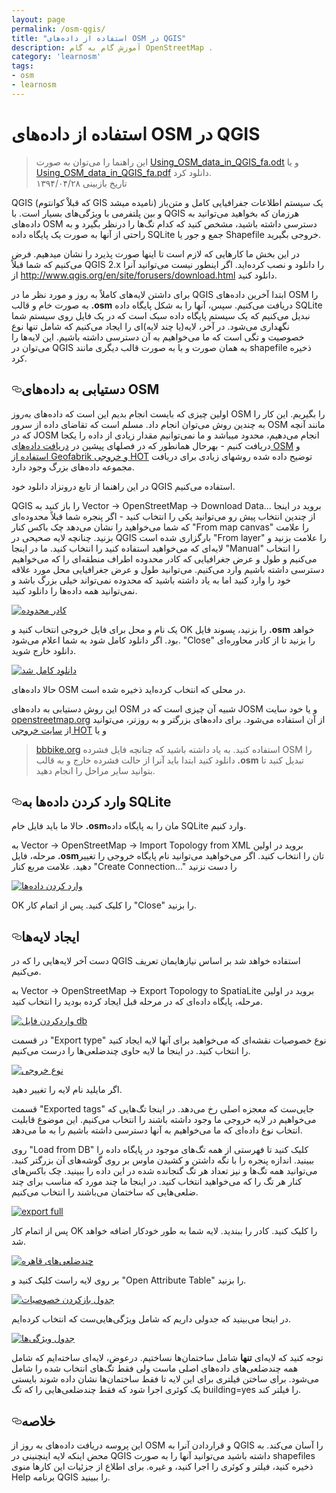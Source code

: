```yaml
---
layout: page
permalink: /osm-qgis/
title: "استفاده از داده‌های OSM در QGIS"
description: آموزش گام به گام OpenStreetMap .
category: 'learnosm'
tags:
- osm
- learnosm
---
```


<h1>استفاده از داده‌های OSM در QGIS</h1>
<blockquote>
<p>این راهنما را می‌توان به صورت  <a href="/hotosm/learnosm/blob/gh-pages/files/Using_OSM_data_in_QGIS_fa.odt">Using_OSM_data_in_QGIS_fa.odt</a> و یا <a href="/hotosm/learnosm/blob/gh-pages/files/Using_OSM_data_in_QGIS_fa.pdf">Using_OSM_data_in_QGIS_fa.pdf</a> دانلود کرد.<br>
تاریخ بازبینی ۱۳۹۴/۰۴/۲۸</p>
</blockquote>
<p>QGIS (که قبلاْ کوانتوم GIS نامیده میشد) یک سیستم اطلاعات جفرافیایی کامل  و متن‌باز و بین پلتفرمی با ویژگی‌های بسیار است. با QGIS هرزمان که بخواهید می‌توانید به داده‌های OSM دسترسی داشته باشید، مشخص کنید که کدام تگ‌ها را درنظر بگیرد و به راحتی از آنها به صورت یک پایگاه داده SQLite جمع و جور یا Shapefile خروجی بگیرید.</p>
<p>در این بخش ما کارهایی که لازم است تا اینها صورت پذیرد را نشان میدهیم. فرض می‌کنیم که شما قبلاً QGIS 2.x را دانلود و نصب کرده‌اید. اگر اینطور نیست می‌توانید آنرا از <a href="http://www.qgis.org/en/site/forusers/download.html" rel="nofollow">http://www.qgis.org/en/site/forusers/download.html</a> دانلود کنید.</p>
<p>برای داشتن لایه‌های کاملاً به روز و مورد نظر ما در QGIS ابتدا آخرین داده‌های OSM را به صورت خام و قالب <strong>.osm</strong> دریافت می‌کنیم. سپس، آنها را به شکل پایگاه داده SQLite نبدیل می‌کنیم که یک سیستم پایگاه داده سبک است که در یک فایل روی سیستم شما نگهداری می‌شود. در آخر، لایه‌(یا چند لایه)ای را ایجاد می‌کنیم که شامل تنها نوع خصوصیت و تگی است که ما می‌خواهیم به آن دسترسی داشته باشیم. این لایه‌ها را می‌توان در QGIS به همان صورت و یا به صورت قالب دیگری مانند shapefile ذخیره کرد.</p>
<h2><a id="user-content-دستیابی-به-دادههای-osm" class="anchor" aria-hidden="true" href="#دستیابی-به-دادههای-osm"><svg class="octicon octicon-link" viewBox="0 0 16 16" version="1.1" width="16" height="16" aria-hidden="true"><path fill-rule="evenodd" d="M4 9h1v1H4c-1.5 0-3-1.69-3-3.5S2.55 3 4 3h4c1.45 0 3 1.69 3 3.5 0 1.41-.91 2.72-2 3.25V8.59c.58-.45 1-1.27 1-2.09C10 5.22 8.98 4 8 4H4c-.98 0-2 1.22-2 2.5S3 9 4 9zm9-3h-1v1h1c1 0 2 1.22 2 2.5S13.98 12 13 12H9c-.98 0-2-1.22-2-2.5 0-.83.42-1.64 1-2.09V6.25c-1.09.53-2 1.84-2 3.25C6 11.31 7.55 13 9 13h4c1.45 0 3-1.69 3-3.5S14.5 6 13 6z"></path></svg></a>دستیابی به داده‌های OSM</h2>
<p>اولین چیزی که بایست انجام بدیم این است که داده‌های به‌روز OSM را بگیریم. این کار را به چندین روش می‌توان انجام داد.
مسلم است که تقاضای داده از سرور OSM مانند آنچه که در JOSM انجام می‌دهیم، محدود میباشد و ما نمی‌توانیم
مقدار زیادی از داده را یکجا دریافت کنیم - بهرحال همانطور که در فصلهای پیشین
در <a href="/osm-data/getting-data">دریافت داده‌های OSM</a> و <a href="/osm-data/geofabrik-and-hot-export">استفاده از Geofabrik و خروجی HOT</a> توضیح داده شده روشهای زیادی برای دریافت مجموعه داده‌های بزرگ وجود دارد.</p>
<p>در این راهنما از تابع درونزاد دانلود خود QGIS استفاده می‌کنیم.</p>
<p>QGIS را باز کنید به Vector -&gt; OpenStreetMap -&gt; Download Data... بروید
در اینجا از چندین انتخاب پیش رو می‌توانید یکی را انتخاب کنید - اگر پنجره شما قبلاً محدوده‌ای
که شما می‌خواهید را نشان می‌دهد چک باکس کنار "From map canvas" را علامت بزنید. چنانچه لایه صحیحی در QGIS بارگزاری شده است
"From layer" را علامت بزنید و لایه‌ای که می‌خواهید استفاده کنید را انتخاب کنید. ما در اینجا "Manual" را انتخاب می‌کنیم
و طول و عرض جغرافیایی که کادر محدوده اطراف منطقه‌ای
را که می‌خواهیم دسترسی داشته باشیم وارد می‌کنیم. می‌توانید طول و عرض جغرافیایی محل مورد علاقه خود را وارد کنید اما به یاد داشته باشید که محدوده
نمی‌تواند خیلی بزرگ باشد و نمی‌توانید همه داده‌ها را دانلود کنید.</p>
<p><a target="_blank" rel="noopener noreferrer" href="/hotosm/learnosm/blob/gh-pages/images/osm-data/bounding_box.png"><img src="/hotosm/learnosm/raw/gh-pages/images/osm-data/bounding_box.png" alt="کادر محدوده" style="max-width:100%;"></a></p>
<p>یک نام و محل برای فایل خروجی انتخاب کنید و OK را بزنید، پسوند فایل <strong>.osm</strong> خواهد بود.
اگر دانلود کامل شود به شما اعلام می‌شود. "Close" را بزنید تا از کادر محاوره‌ای دانلود
خارج شوید.</p>
<p><a target="_blank" rel="noopener noreferrer" href="/hotosm/learnosm/blob/gh-pages/images/osm-data/download_complete.png"><img src="/hotosm/learnosm/raw/gh-pages/images/osm-data/download_complete.png" alt="دانلود کامل شد" style="max-width:100%;"></a></p>
<p>حالا داده‌های OSM در محلی که انتخاب کرده‌اید ذخیره شده است.</p>
<p>این روش دستیابی به داده‌های OSM شبیه آن چیزی است که در JOSM و یا خود
سایت <a href="http://www.openstreetmap.org" rel="nofollow">openstreetmap.org</a> از آن استفاده می‌شود. برای داده‌های بزرگتر و به روزتر،
می‌توانید از <a href="http://export.hotosm.org" rel="nofollow">سایت خروجی HOT</a> و یا</p>
<blockquote>
<p><a href="http://extract.bbbike.org/" rel="nofollow">bbbike.org</a> استفاده کنید. به یاد داشته باشید که چنانچه فایل فشرده OSM را دانلود کنید
ابتدا باید آنرا از حالت فشرده خارج و به قالب <strong>.osm</strong> تبدیل کنید تا بتوانید سایر مراحل را انجام دهید.</p>
</blockquote>
<h2><a id="user-content-وارد-کردن-دادهها-به-sqlite" class="anchor" aria-hidden="true" href="#وارد-کردن-دادهها-به-sqlite"><svg class="octicon octicon-link" viewBox="0 0 16 16" version="1.1" width="16" height="16" aria-hidden="true"><path fill-rule="evenodd" d="M4 9h1v1H4c-1.5 0-3-1.69-3-3.5S2.55 3 4 3h4c1.45 0 3 1.69 3 3.5 0 1.41-.91 2.72-2 3.25V8.59c.58-.45 1-1.27 1-2.09C10 5.22 8.98 4 8 4H4c-.98 0-2 1.22-2 2.5S3 9 4 9zm9-3h-1v1h1c1 0 2 1.22 2 2.5S13.98 12 13 12H9c-.98 0-2-1.22-2-2.5 0-.83.42-1.64 1-2.09V6.25c-1.09.53-2 1.84-2 3.25C6 11.31 7.55 13 9 13h4c1.45 0 3-1.69 3-3.5S14.5 6 13 6z"></path></svg></a>وارد کردن داده‌ها به SQLite</h2>
<p>حالا ما باید فایل خام <strong>.osm</strong>مان را به پایگاه داده SQLite وارد کنیم.</p>
<p>به Vector -&gt; OpenStreetMap -&gt; Import Topology from XML بروید
در اولین مرحله، فایل <strong>.osm</strong>تان را انتخاب کنید.
اگر می‌خواهید می‌توانید نام پایگاه خروجی را تغییر دهید.
علامت مربع کنار "Create Connection..." را دست نزنید</p>
<p><a target="_blank" rel="noopener noreferrer" href="/hotosm/learnosm/blob/gh-pages/images/osm-data/import_dialog.png"><img src="/hotosm/learnosm/raw/gh-pages/images/osm-data/import_dialog.png" alt="وارد کردن داده‌ها" style="max-width:100%;"></a></p>
<p>OK را کلیک کنید.
پس از اتمام کار "Close" را بزنید.</p>
<h2><a id="user-content-ایجاد-لایهها" class="anchor" aria-hidden="true" href="#ایجاد-لایهها"><svg class="octicon octicon-link" viewBox="0 0 16 16" version="1.1" width="16" height="16" aria-hidden="true"><path fill-rule="evenodd" d="M4 9h1v1H4c-1.5 0-3-1.69-3-3.5S2.55 3 4 3h4c1.45 0 3 1.69 3 3.5 0 1.41-.91 2.72-2 3.25V8.59c.58-.45 1-1.27 1-2.09C10 5.22 8.98 4 8 4H4c-.98 0-2 1.22-2 2.5S3 9 4 9zm9-3h-1v1h1c1 0 2 1.22 2 2.5S13.98 12 13 12H9c-.98 0-2-1.22-2-2.5 0-.83.42-1.64 1-2.09V6.25c-1.09.53-2 1.84-2 3.25C6 11.31 7.55 13 9 13h4c1.45 0 3-1.69 3-3.5S14.5 6 13 6z"></path></svg></a>ایجاد لایه‌ها</h2>
<p>دست آخر لایه‌هایی را که در QGIS استفاده خواهد شد بر اساس نیازهایمان تعریف می‌کنیم.</p>
<p>به Vector -&gt; OpenStreetMap -&gt; Export Topology to SpatiaLite بروید
در اولین مرحله، پایگاه داده‌ای که در مرحله قبل ایجاد کرده بودید را انتخاب کنید.</p>
<p><a target="_blank" rel="noopener noreferrer" href="/hotosm/learnosm/blob/gh-pages/images/osm-data/input_db_file.png"><img src="/hotosm/learnosm/raw/gh-pages/images/osm-data/input_db_file.png" alt="واردکردن فایل db" style="max-width:100%;"></a></p>
<p>در قسمت "Export type" نوع خصوصیات نقشه‌ای که می‌خواهید برای آنها لایه ایجاد کنید را انتخاب کنید. در اینجا
ما لایه حاوی چندضلعی‌ها را درست می‌کنیم.</p>
<p><a target="_blank" rel="noopener noreferrer" href="/hotosm/learnosm/blob/gh-pages/images/osm-data/export_type.png"><img src="/hotosm/learnosm/raw/gh-pages/images/osm-data/export_type.png" alt="نوع خروجی" style="max-width:100%;"></a></p>
<p>اگر مایلید نام لایه را تغییر دهید.</p>
<p>قسمت "Exported tags" جایی‌ست که معجزه اصلی رخ می‌دهد. در اینجا تگ‌هایی که می‌خواهیم در لایه
خروجی ما وجود داشته باشند را انتخاب می‌کنیم. این موضوع قابلیت انتخاب نوع داده‌ای که ما می‌خواهیم به آنها
دسترسی داشته باشیم را به ما می‌دهد.</p>
<p>روی "Load from DB" کلیک کنید تا فهرستی از همه تگ‌های موجود در پایگاه داده را ببینید. اندازه پنجره را با نگه داشتن و کشیدن ماوس بر روی گوشه‌های آن بزرگتر کنید. می‌توانید
همه تگ‌ها و نیز تعداد هر تگ گنجانده شده در این داده را ببینید.
چک باکس‌های کنار هر تگ را که می‌خواهید انتخاب کنید. در اینجا ما چند مورد
که مناسب برای چند ضلعی‌هایی که ساختمان می‌باشند را انتخاب می‌کنیم.</p>
<p><a target="_blank" rel="noopener noreferrer" href="/hotosm/learnosm/blob/gh-pages/images/osm-data/export_full.png"><img src="/hotosm/learnosm/raw/gh-pages/images/osm-data/export_full.png" alt="export full" style="max-width:100%;"></a></p>
<p>پس از اتمام کار OK را کلیک کنید.
کادر را ببندید. لایه شما به طور خودکار اضافه خواهد شد.</p>
<p><a target="_blank" rel="noopener noreferrer" href="/hotosm/learnosm/blob/gh-pages/images/osm-data/cairo_polygons.png"><img src="/hotosm/learnosm/raw/gh-pages/images/osm-data/cairo_polygons.png" alt="چندضلعی‌های قاهره" style="max-width:100%;"></a></p>
<p>بر روی لایه راست کلیک کنید و "Open Attribute Table" را بزنید.</p>
<p><a target="_blank" rel="noopener noreferrer" href="/hotosm/learnosm/blob/gh-pages/images/osm-data/open_attribute_table.png"><img src="/hotosm/learnosm/raw/gh-pages/images/osm-data/open_attribute_table.png" alt="جدول بازکردن خصوصیات" style="max-width:100%;"></a></p>
<p>در اینجا می‌بینید که جدولی داریم که شامل ویژگی‌هایی‌ست که انتخاب کرده‌ایم.</p>
<p><a target="_blank" rel="noopener noreferrer" href="/hotosm/learnosm/blob/gh-pages/images/osm-data/attribute_table.png"><img src="/hotosm/learnosm/raw/gh-pages/images/osm-data/attribute_table.png" alt="جدول ویژگی‌ها" style="max-width:100%;"></a></p>
<p>توجه کنید که لایه‌ای <strong>تنها</strong> شامل ساختمان‌ها نساختیم. درعوض، لایه‌ای ساخته‌ایم که
شامل همه چندضلعی‌های داده‌های اصلی ماست ولی فقط تگ‌های
انتخاب شده را شامل می‌شود. برای ساختن فیلتری برای این لایه تا فقط ساختمان‌ها نشان داده شوند بایستی یک کوئری اجرا شود که
فقط چندضلعی‌هایی را که تگ building=yes را فیلتر کند.</p>
<h2><a id="user-content-خلاصه" class="anchor" aria-hidden="true" href="#خلاصه"><svg class="octicon octicon-link" viewBox="0 0 16 16" version="1.1" width="16" height="16" aria-hidden="true"><path fill-rule="evenodd" d="M4 9h1v1H4c-1.5 0-3-1.69-3-3.5S2.55 3 4 3h4c1.45 0 3 1.69 3 3.5 0 1.41-.91 2.72-2 3.25V8.59c.58-.45 1-1.27 1-2.09C10 5.22 8.98 4 8 4H4c-.98 0-2 1.22-2 2.5S3 9 4 9zm9-3h-1v1h1c1 0 2 1.22 2 2.5S13.98 12 13 12H9c-.98 0-2-1.22-2-2.5 0-.83.42-1.64 1-2.09V6.25c-1.09.53-2 1.84-2 3.25C6 11.31 7.55 13 9 13h4c1.45 0 3-1.69 3-3.5S14.5 6 13 6z"></path></svg></a>خلاصه</h2>
<p>این پروسه دریافت داده‌های به روز از OSM و قراردادن آنرا به QGIS را آسان می‌کند. به محض اینکه
لایه اینچنینی در QGIS داشته باشید می‌توانید آنها را به صورت shapefiles ذخیره کنید، فیلتر و کوئری را اجرا کنید،
و غیره. برای اطلاع از جزئیات این کارها منوی Help برنامه QGIS را ببینید.</p>
